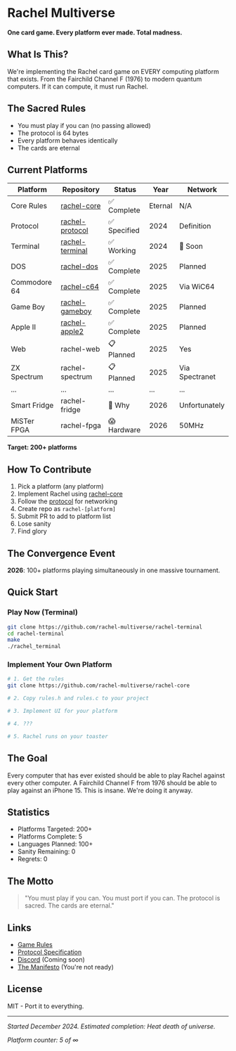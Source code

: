 # Rachel Multiverse

**One card game. Every platform ever made. Total madness.**

## What Is This?

We're implementing the Rachel card game on EVERY computing platform that exists. From the Fairchild Channel F (1976) to modern quantum computers. If it can compute, it must run Rachel.

## The Sacred Rules

- You must play if you can (no passing allowed)
- The protocol is 64 bytes
- Every platform behaves identically
- The cards are eternal

## Current Platforms

| Platform | Repository | Status | Year | Network |
|----------|-----------|--------|------|---------|
| Core Rules | [rachel-core](https://github.com/rachel-multiverse/rachel-core) | ✅ Complete | Eternal | N/A |
| Protocol | [rachel-protocol](https://github.com/rachel-multiverse/rachel-protocol) | ✅ Specified | 2024 | Definition |
| Terminal | [rachel-terminal](https://github.com/rachel-multiverse/rachel-terminal) | ✅ Working | 2024 | 🚧 Soon |
| DOS | [rachel-dos](https://github.com/rachel-multiverse/rachel-dos) | ✅ Complete | 2025 | Planned |
| Commodore 64 | [rachel-c64](https://github.com/rachel-multiverse/rachel-c64) | ✅ Complete | 2025 | Via WiC64 |
| Game Boy | [rachel-gameboy](https://github.com/rachel-multiverse/rachel-gameboy) | ✅ Complete | 2025 | Planned |
| Apple II | [rachel-apple2](https://github.com/rachel-multiverse/rachel-apple2) | ✅ Complete | 2025 | Planned |
| Web | rachel-web | 📋 Planned | 2025 | Yes |
| ZX Spectrum | rachel-spectrum | 📋 Planned | 2025 | Via Spectranet |
| ... | ... | ... | ... | ... |
| Smart Fridge | rachel-fridge | 🤔 Why | 2026 | Unfortunately |
| MiSTer FPGA | rachel-fpga | 😱 Hardware | 2026 | 50MHz |

**Target: 200+ platforms**

## How To Contribute

1. Pick a platform (any platform)
2. Implement Rachel using [rachel-core](https://github.com/rachel-multiverse/rachel-core)
3. Follow the [protocol](https://github.com/rachel-multiverse/rachel-protocol) for networking
4. Create repo as `rachel-[platform]`
5. Submit PR to add to platform list
6. Lose sanity
7. Find glory

## The Convergence Event

**2026**: 100+ platforms playing simultaneously in one massive tournament.

## Quick Start

### Play Now (Terminal)
```bash
git clone https://github.com/rachel-multiverse/rachel-terminal
cd rachel-terminal
make
./rachel_terminal
```

### Implement Your Own Platform
```bash
# 1. Get the rules
git clone https://github.com/rachel-multiverse/rachel-core

# 2. Copy rules.h and rules.c to your project

# 3. Implement UI for your platform

# 4. ??? 

# 5. Rachel runs on your toaster
```

## The Goal

Every computer that has ever existed should be able to play Rachel against every other computer. A Fairchild Channel F from 1976 should be able to play against an iPhone 15. This is insane. We're doing it anyway.

## Statistics

- Platforms Targeted: 200+
- Platforms Complete: 5
- Languages Planned: 100+
- Sanity Remaining: 0
- Regrets: 0

## The Motto

> "You must play if you can.
> You must port if you can.
> The protocol is sacred.
> The cards are eternal."

## Links

- [Game Rules](https://github.com/rachel-multiverse/rachel-core)
- [Protocol Specification](https://github.com/rachel-multiverse/rachel-protocol/blob/main/PROTOCOL.md)
- [Discord](#) (Coming soon)
- [The Manifesto](#) (You're not ready)

## License

MIT - Port it to everything.

---

*Started December 2024. Estimated completion: Heat death of universe.*

*Platform counter: 5 of ∞*